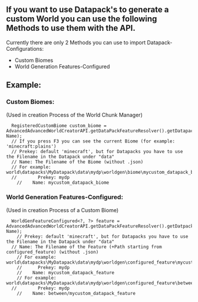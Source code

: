 ## If you want to use Datapack's to generate a custom World you can use the following Methods to use them with the API.

Currently there are only 2 Methods you can use to import Datapack-Configurations:
  - Custom Biomes
  - World Generation Features-Configured

## Example:
### Custom Biomes:
(Used in creation Process of the World Chunk Manager)
```
  RegisteredCustomBiome custom_biome = AdvancedAdvancedWorldCreatorAPI.getDataPackFeatureResolver().getDatapackBiome(Prekey, Name);
  // If you press F3 you can see the current Biome (for example: 'minecraft:plains')
  // Prekey: default 'minecraft', but for Datapacks you have to use the Filename in the Datapack under "data"
  // Name: The Filename of the Biome (without .json)
  // For example: world\datapacks\MyDatapack\data\mydp\worldgen\biome\mycustom_datapack_biome.json
  // 		Prekey: mydp
	//    Name: mycustom_datapack_biome

```

### World Generation Features-Configured:
(Used in creation Process of a Custom Biome)
```
  WorldGenFeatureConfigured<?, ?> feature = AdvancedAdvancedWorldCreatorAPI.getDataPackFeatureResolver().getDatpackGenFeature(Prekey, Name);
	// Prekey: default 'minecraft', but for Datapacks you have to use the Filename in the Datapack under "data"
  // Name: The Filename of the Feature (+Path starting from configured_feature) (without .json)
	// For example: world\datapacks\MyDatapack\data\mydp\worldgen\configured_feature\mycustom_datapack_feature.json
	// 		Prekey: mydp
	//    Name: mycustom_datapack_feature
	// For example: world\datapacks\MyDatapack\data\mydp\worldgen\configured_feature\between\mycustom_datapack_biome.json
  // 		Prekey: mydp
	//    Name: between/mycustom_datapack_feature
```
  
